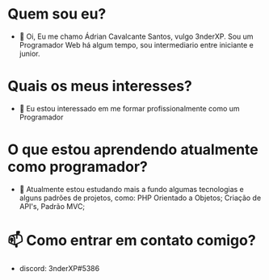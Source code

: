 # Quem sou eu?
- 👋 Oi, Eu me chamo Ádrian Cavalcante Santos, vulgo 3nderXP. Sou um Programador Web há algum tempo, sou intermediario entre iniciante e junior.

# Quais os meus interesses?
- 👀 Eu estou interessado em me formar profissionalmente como um Programador

# O que estou aprendendo atualmente como programador?
- 🌱 Atualmente estou estudando mais a fundo algumas tecnologias e alguns padrões de projetos, como: PHP Orientado a Objetos; Criação de API's, Padrão MVC;

# 📫 Como entrar em contato comigo?

- discord: 3nderXP#5386
